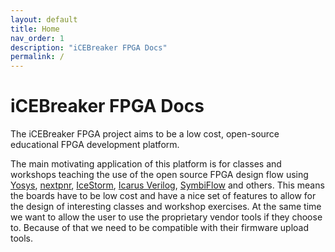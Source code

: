 ```yaml
---
layout: default
title: Home
nav_order: 1
description: "iCEBreaker FPGA Docs"
permalink: /
---
```


# iCEBreaker FPGA Docs

The iCEBreaker FPGA project aims to be a low cost, open-source educational FPGA
development platform.

The main motivating application of this platform is for classes and workshops
teaching the use of the open source FPGA design flow using
[Yosys](//clifford.at/yosys/),
[nextpnr](//github.com/YosysHQ/nextpnr),
[IceStorm](//clifford.at/icestorm/),
[Icarus Verilog](//iverilog.icarus.com/),
[SymbiFlow](//github.com/SymbiFlow) and others. This means the boards have
to be low cost and have a nice set of features to allow for the design of
interesting classes and workshop exercises. At the same time we want to allow
the user to use the proprietary vendor tools if they choose to. Because of that
we need to be compatible with their firmware upload tools.